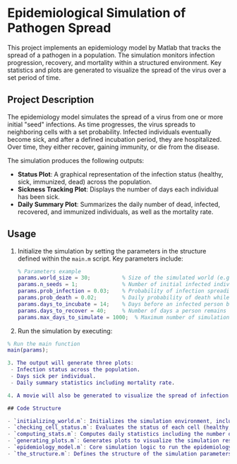 # Epidemiological Simulation of Pathogen Spread

This project implements an epidemiology model by Matlab that tracks the spread of a pathogen in a population. The simulation monitors infection progression, recovery, and mortality within a structured environment. Key statistics and plots are generated to visualize the spread of the virus over a set period of time.

## Project Description

The epidemiology model simulates the spread of a virus from one or more initial "seed" infections. As time progresses, the virus spreads to neighboring cells with a set probability. Infected individuals eventually become sick, and after a defined incubation period, they are hospitalized. Over time, they either recover, gaining immunity, or die from the disease.

The simulation produces the following outputs:
- **Status Plot**: A graphical representation of the infection status (healthy, sick, immunized, dead) across the population.
- **Sickness Tracking Plot**: Displays the number of days each individual has been sick.
- **Daily Summary Plot**: Summarizes the daily number of dead, infected, recovered, and immunized individuals, as well as the mortality rate.

## Usage

1. Initialize the simulation by setting the parameters in the structure defined within the `main.m` script. Key parameters include:

   ```matlab
   % Parameters example
   params.world_size = 30;          % Size of the simulated world (e.g., 30x30 grid)
   params.n_seeds = 1;              % Number of initial infected individuals
   params.prob_infection = 0.03;    % Probability of infection spreading to a neighboring cell
   params.prob_death = 0.02;        % Daily probability of death while sick
   params.days_to_incubate = 14;    % Days before an infected person becomes sick
   params.days_to_recover = 40;     % Number of days a person remains sick before recovery or death
   params.max_days_to_simulate = 1000;  % Maximum number of simulation days

2. Run the simulation by executing:

  ```matlab
  % Run the main function
  main(params);

3. The output will generate three plots:
   - Infection status across the population.
   - Days sick per individual.
   - Daily summary statistics including mortality rate.

4. A movie will also be generated to visualize the spread of infection over time.

## Code Structure

- `initializing_world.m`: Initializes the simulation environment, including the placement of infection seeds and the boundaries.
- `checking_cell_status.m`: Evaluates the status of each cell (healthy, infected, immunized, or dead).
- `computing_stats.m`: Computes daily statistics including the number of dead, sick, recovered, and immunized individuals.
- `generating_plots.m`: Generates plots to visualize the simulation results.
- `epidemiology_model.m`: Core simulation logic to run the epidemiology model.
- `the_structure.m`: Defines the structure of the simulation parameters.
